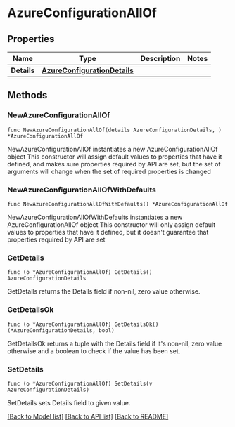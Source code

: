 # AzureConfigurationAllOf

## Properties

Name | Type | Description | Notes
------------ | ------------- | ------------- | -------------
**Details** | [**AzureConfigurationDetails**](AzureConfigurationDetails.md) |  | 

## Methods

### NewAzureConfigurationAllOf

`func NewAzureConfigurationAllOf(details AzureConfigurationDetails, ) *AzureConfigurationAllOf`

NewAzureConfigurationAllOf instantiates a new AzureConfigurationAllOf object
This constructor will assign default values to properties that have it defined,
and makes sure properties required by API are set, but the set of arguments
will change when the set of required properties is changed

### NewAzureConfigurationAllOfWithDefaults

`func NewAzureConfigurationAllOfWithDefaults() *AzureConfigurationAllOf`

NewAzureConfigurationAllOfWithDefaults instantiates a new AzureConfigurationAllOf object
This constructor will only assign default values to properties that have it defined,
but it doesn't guarantee that properties required by API are set

### GetDetails

`func (o *AzureConfigurationAllOf) GetDetails() AzureConfigurationDetails`

GetDetails returns the Details field if non-nil, zero value otherwise.

### GetDetailsOk

`func (o *AzureConfigurationAllOf) GetDetailsOk() (*AzureConfigurationDetails, bool)`

GetDetailsOk returns a tuple with the Details field if it's non-nil, zero value otherwise
and a boolean to check if the value has been set.

### SetDetails

`func (o *AzureConfigurationAllOf) SetDetails(v AzureConfigurationDetails)`

SetDetails sets Details field to given value.



[[Back to Model list]](../README.md#documentation-for-models) [[Back to API list]](../README.md#documentation-for-api-endpoints) [[Back to README]](../README.md)


